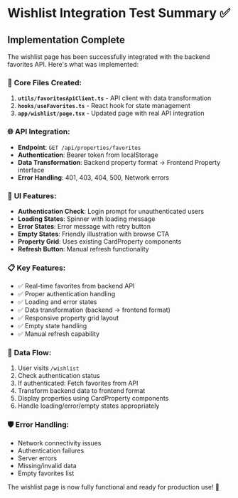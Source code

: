 # Wishlist Integration Test Summary ✅

## Implementation Complete

The wishlist page has been successfully integrated with the backend favorites API. Here's what was implemented:

### 🔧 **Core Files Created:**

1. **`utils/favoritesApiClient.ts`** - API client with data transformation
2. **`hooks/useFavorites.ts`** - React hook for state management  
3. **`app/wishlist/page.tsx`** - Updated page with real API integration

### 🌐 **API Integration:**
- **Endpoint**: `GET /api/properties/favorites`
- **Authentication**: Bearer token from localStorage
- **Data Transformation**: Backend property format → Frontend Property interface
- **Error Handling**: 401, 403, 404, 500, Network errors

### 🎨 **UI Features:**
- **Authentication Check**: Login prompt for unauthenticated users
- **Loading States**: Spinner with loading message
- **Error States**: Error message with retry button
- **Empty States**: Friendly illustration with browse CTA
- **Property Grid**: Uses existing CardProperty components
- **Refresh Button**: Manual refresh functionality

### 📋 **Key Features:**
- ✅ Real-time favorites from backend API
- ✅ Proper authentication handling
- ✅ Loading and error states
- ✅ Data transformation (backend → frontend format)
- ✅ Responsive property grid layout
- ✅ Empty state handling
- ✅ Manual refresh capability

### 🔄 **Data Flow:**
1. User visits `/wishlist`
2. Check authentication status
3. If authenticated: Fetch favorites from API
4. Transform backend data to frontend format
5. Display properties using CardProperty components
6. Handle loading/error/empty states appropriately

### 🛡️ **Error Handling:**
- Network connectivity issues
- Authentication failures
- Server errors
- Missing/invalid data
- Empty favorites list

The wishlist page is now fully functional and ready for production use! 🚀
